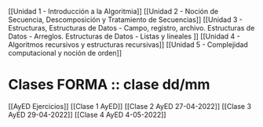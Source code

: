 [[Unidad 1 - Introducción a la Algoritmia]]
[[Unidad 2 - Noción de Secuencia, Descomposición y Tratamiento de Secuencias]]
[[Unidad 3 - Estructuras, Estructuras de Datos - Campo, registro, archivo. Estructuras de Datos - Arreglos. Estructuras de Datos - Listas y lineales ]]
[[Unidad 4 - Algoritmos recursivos y estructuras recursivas]]
[[Unidad 5 - Complejidad computacional y noción de orden]]



# Clases FORMA :: clase dd/mm
[[AyED Ejercicios]]
[[Clase 1 AyED]]
[[Clase 2 AyED 27-04-2022]]
[[Clase 3 AyED 29-04-2022]]
[[Clase 4 AyED 4-05-2022]]


